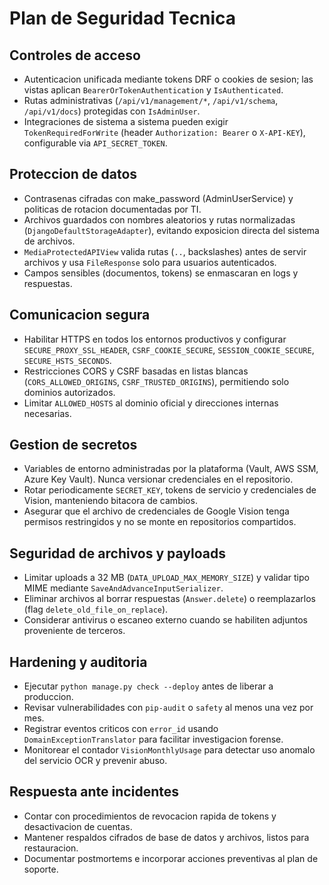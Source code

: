 # Plan de Seguridad Tecnica

## Controles de acceso
- Autenticacion unificada mediante tokens DRF o cookies de sesion; las vistas aplican `BearerOrTokenAuthentication` y `IsAuthenticated`.
- Rutas administrativas (`/api/v1/management/*`, `/api/v1/schema`, `/api/v1/docs`) protegidas con `IsAdminUser`.
- Integraciones de sistema a sistema pueden exigir `TokenRequiredForWrite` (header `Authorization: Bearer` o `X-API-KEY`), configurable via `API_SECRET_TOKEN`.

## Proteccion de datos
- Contrasenas cifradas con make_password (AdminUserService) y politicas de rotacion documentadas por TI.
- Archivos guardados con nombres aleatorios y rutas normalizadas (`DjangoDefaultStorageAdapter`), evitando exposicion directa del sistema de archivos.
- `MediaProtectedAPIView` valida rutas (`..`, backslashes) antes de servir archivos y usa `FileResponse` solo para usuarios autenticados.
- Campos sensibles (documentos, tokens) se enmascaran en logs y respuestas.

## Comunicacion segura
- Habilitar HTTPS en todos los entornos productivos y configurar `SECURE_PROXY_SSL_HEADER`, `CSRF_COOKIE_SECURE`, `SESSION_COOKIE_SECURE`, `SECURE_HSTS_SECONDS`.
- Restricciones CORS y CSRF basadas en listas blancas (`CORS_ALLOWED_ORIGINS`, `CSRF_TRUSTED_ORIGINS`), permitiendo solo dominios autorizados.
- Limitar `ALLOWED_HOSTS` al dominio oficial y direcciones internas necesarias.

## Gestion de secretos
- Variables de entorno administradas por la plataforma (Vault, AWS SSM, Azure Key Vault). Nunca versionar credenciales en el repositorio.
- Rotar periodicamente `SECRET_KEY`, tokens de servicio y credenciales de Vision, manteniendo bitacora de cambios.
- Asegurar que el archivo de credenciales de Google Vision tenga permisos restringidos y no se monte en repositorios compartidos.

## Seguridad de archivos y payloads
- Limitar uploads a 32 MB (`DATA_UPLOAD_MAX_MEMORY_SIZE`) y validar tipo MIME mediante `SaveAndAdvanceInputSerializer`.
- Eliminar archivos al borrar respuestas (`Answer.delete`) o reemplazarlos (flag `delete_old_file_on_replace`).
- Considerar antivirus o escaneo externo cuando se habiliten adjuntos proveniente de terceros.

## Hardening y auditoria
- Ejecutar `python manage.py check --deploy` antes de liberar a produccion.
- Revisar vulnerabilidades con `pip-audit` o `safety` al menos una vez por mes.
- Registrar eventos criticos con `error_id` usando `DomainExceptionTranslator` para facilitar investigacion forense.
- Monitorear el contador `VisionMonthlyUsage` para detectar uso anomalo del servicio OCR y prevenir abuso.

## Respuesta ante incidentes
- Contar con procedimientos de revocacion rapida de tokens y desactivacion de cuentas.
- Mantener respaldos cifrados de base de datos y archivos, listos para restauracion.
- Documentar postmortems e incorporar acciones preventivas al plan de soporte.
